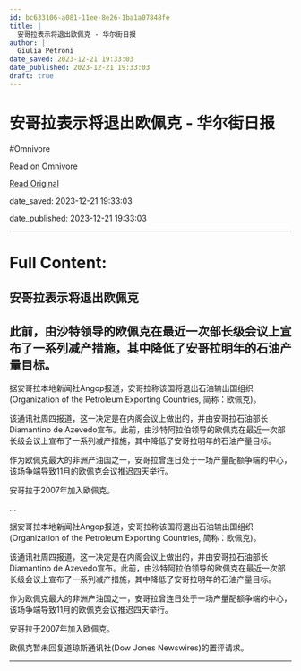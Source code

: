 ```yaml
---
id: bc633106-a081-11ee-8e26-1ba1a07848fe
title: |
  安哥拉表示将退出欧佩克 - 华尔街日报
author: |
  Giulia Petroni
date_saved: 2023-12-21 19:33:03
date_published: 2023-12-21 19:33:03
draft: true
---
```


# 安哥拉表示将退出欧佩克 - 华尔街日报
#Omnivore

[Read on Omnivore](https://omnivore.app/me/-18c8fc2c966)

[Read Original](https://cn.wsj.com/amp/articles/%E5%AE%89%E5%93%A5%E6%8B%89%E8%A1%A8%E7%A4%BA%E5%B0%86%E9%80%80%E5%87%BA%E6%AC%A7%E4%BD%A9%E5%85%8B-f3dd55e7)

date_saved: 2023-12-21 19:33:03

date_published: 2023-12-21 19:33:03

--- 

# Full Content: 

##  安哥拉表示将退出欧佩克

## 此前，由沙特领导的欧佩克在最近一次部长级会议上宣布了一系列减产措施，其中降低了安哥拉明年的石油产量目标。

据安哥拉本地新闻社Angop报道，安哥拉称该国将退出石油输出国组织(Organization of the Petroleum Exporting Countries, 简称：欧佩克)。

该通讯社周四报道，这一决定是在内阁会议上做出的，并由安哥拉石油部长Diamantino de Azevedo宣布。此前，由沙特阿拉伯领导的欧佩克在最近一次部长级会议上宣布了一系列减产措施，其中降低了安哥拉明年的石油产量目标。

作为欧佩克最大的非洲产油国之一，安哥拉曾连日处于一场产量配额争端的中心，该场争端导致11月的欧佩克会议推迟四天举行。

安哥拉于2007年加入欧佩克。

...

据安哥拉本地新闻社Angop报道，安哥拉称该国将退出石油输出国组织(Organization of the Petroleum Exporting Countries, 简称：欧佩克)。

该通讯社周四报道，这一决定是在内阁会议上做出的，并由安哥拉石油部长Diamantino de Azevedo宣布。此前，由沙特阿拉伯领导的欧佩克在最近一次部长级会议上宣布了一系列减产措施，其中降低了安哥拉明年的石油产量目标。

作为欧佩克最大的非洲产油国之一，安哥拉曾连日处于一场产量配额争端的中心，该场争端导致11月的欧佩克会议推迟四天举行。

安哥拉于2007年加入欧佩克。

欧佩克暂未回复道琼斯通讯社(Dow Jones Newswires)的置评请求。

---

